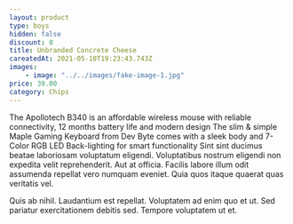 ```yaml
---
layout: product
type: boys
hidden: false
discount: 0
title: Unbranded Concrete Cheese
careatedAt: 2021-05-10T19:23:43.743Z
images:
    - image: "../../images/fake-image-1.jpg"
price: 39.00
category: Chips
---
```

The Apollotech B340 is an affordable wireless mouse with reliable connectivity, 12 months battery life and modern design
The slim & simple Maple Gaming Keyboard from Dev Byte comes with a sleek body and 7- Color RGB LED Back-lighting for smart functionality
Sint sint ducimus beatae laboriosam voluptatum eligendi. Voluptatibus nostrum eligendi non expedita velit reprehenderit. Aut at officia. Facilis labore illum odit assumenda repellat vero numquam eveniet. Quia quos itaque quaerat quas veritatis vel.
 Quis ab nihil. Laudantium est repellat. Voluptatem ad enim quo et ut. Sed pariatur exercitationem debitis sed. Tempore voluptatem ut et.
